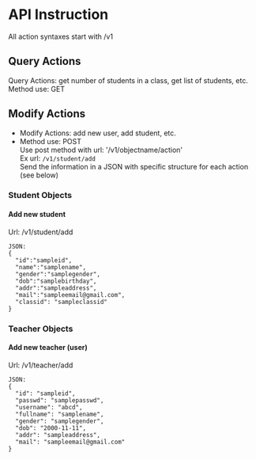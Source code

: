 # API Instruction #
All action syntaxes start with /v1 

## Query Actions ##
Query Actions: get number of students in a class, get list of students, etc.
Method use: GET

## Modify Actions ##
- Modify Actions: add new user, add student, etc. 
- Method use: POST</br>
Use post method with url: '/v1/objectname/action'</br>
Ex url: `/v1/student/add`</br>
Send the information in a JSON with specific structure for each action (see below)

### Student Objects ###
#### Add new student ####
Url: /v1/student/add
```
JSON: 
{ 
  "id":"sampleid", 
  "name":"samplename", 
  "gender":"samplegender", 
  "dob":"samplebirthday", 
  "addr":"sampleaddress", 
  "mail":"sampleemail@gmail.com", 
  "classid": "sampleclassid" 
}
```

### Teacher Objects ###
#### Add new teacher (user) ####
Url: /v1/teacher/add 
```
JSON: 
{ 
  "id": "sampleid", 
  "passwd": "samplepasswd", 
  "username": "abcd", 
  "fullname": "samplename", 
  "gender": "samplegender", 
  "dob": "2000-11-11", 
  "addr": "sampleaddress", 
  "mail": "sampleemail@gmail.com" 
}
```
